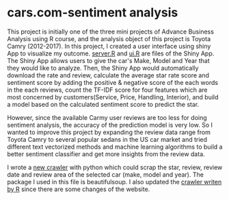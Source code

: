 # cars.com-sentiment analysis

This project is initially one of the three mini projects of Advance Business Analysis using R course, and the analysis object of this project is Toyota Camry (2012-2017). 
In this project, I created a user interface using shiny App to visualize my outcome. [server.R](https://github.com/Lanwei02/NLP-cars.com/blob/master/server.R) and [ui.R](https://github.com/Lanwei02/NLP-cars.com/blob/master/ui.R) are files of the Shiny App. The Shiny App allows users to give the car's Make, Model and Year that they would like to analyze. Then, the Shiny App would automatically download the rate and review, calculate the average star rate score and sentiment score by adding the positive & negative score of the each words in the each reviews, count the TF-IDF score for four features which are most concerned by customers(Service, Price, Handling, Interior), and build a model based on the calculated sentiment score to predict the star.

However, since the available Carmy user reviews are too less for doing sentiment analysis, the accuracy of the prediction model is very low. So I wanted to improve this project by expanding the review data range from Toyota Camry to several popular sedans in the US car market and tried different text vectorized methods and machine learning algorithms to build a better sentiment classifier and get more insights from the review data.

I wrote a [new crawler](https://github.com/Lanwei02/cars.com-sentiment-analysis/blob/master/car_crawler.ipynb) with python which could scrap the star, review, review date and review area of the selected car (make, model and year). The package I used in this file is beautifulsoup. I also updated the [crawler writen by R](https://github.com/Lanwei02/cars.com-sentiment-analysis/blob/master/CARS_CRAWLER.R) since there are some changes of the website.
